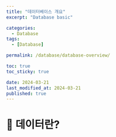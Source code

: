 ```yaml
---
title: "데이터베이스 개요"
excerpt: "Database basic"

categories:
  - Database
tags:
  - [Database]

permalink: /database/database-overview/

toc: true
toc_sticky: true

date: 2024-03-21
last_modified_at: 2024-03-21
published: true
---
```



# 👑 데이터란?